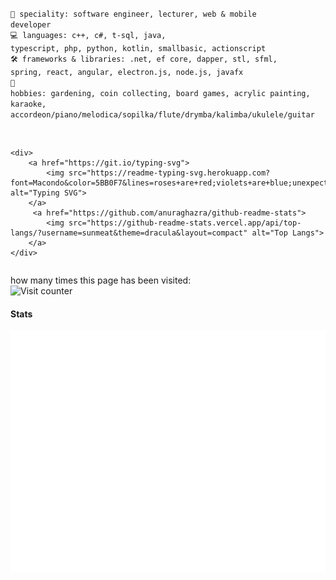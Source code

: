<code>👷 speciality: software engineer, lecturer, web & mobile developer</code><br>
<code>💻 languages: c++, c#, t-sql, java, typescript, php, python, kotlin, smallbasic, actionscript</code><br>
<code>🛠️ frameworks & libraries: .net, ef core, dapper, stl, sfml, spring, react, angular, electron.js, node.js, javafx</code><br>
<code>🎹 hobbies: gardening, coin collecting, board games, acrylic painting, karaoke, accordeon/piano/melodica/sopilka/flute/drymba/kalimba/ukulele/guitar</code><br><br>
<div style="display: flex; flex-direction: row; align-items: center;">
   
    <div>
        <a href="https://git.io/typing-svg">
            <img src="https://readme-typing-svg.herokuapp.com?font=Macondo&color=5BB0F7&lines=roses+are+red;violets+are+blue;unexpected+'%7B';on+line+32" alt="Typing SVG">
        </a>
         <a href="https://github.com/anuraghazra/github-readme-stats">
            <img src="https://github-readme-stats.vercel.app/api/top-langs/?username=sunmeat&theme=dracula&layout=compact" alt="Top Langs">
        </a>
    </div>

</div>

how many times this page has been visited:<br>
![Visit counter](https://moe-counter.glitch.me/get/@:sunmeatGitHub?theme=rule34)

#### Stats

![Metrics](https://raw.githubusercontent.com/sunmeat/sunmeat/master/github-metrics.svg)

